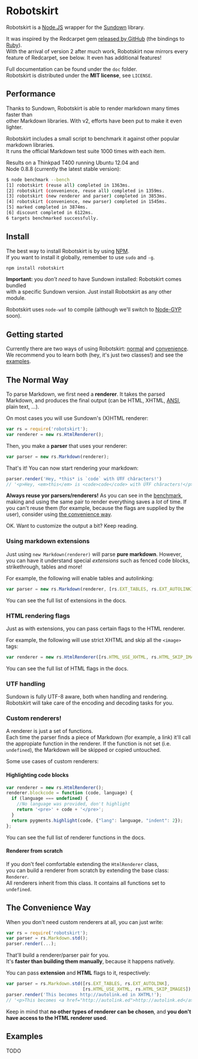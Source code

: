 # Robotskirt

Robotskirt is a [Node.JS](http://nodejs.org) wrapper for the [Sundown](https://github.com/vmg/sundown)
library.

It was inspired by the Redcarpet gem [released by GitHub](https://github.com/blog/832-rolling-out-the-redcarpet) (the bindings to [Ruby](http://www.ruby-lang.org)).  
With the arrival of version 2 after much work, Robotskirt now mirrors every feature of Redcarpet, see below. It even has additional features!

Full documentation can be found under the `doc` folder.  
Robotskirt is distributed under the **MIT license**, see `LICENSE`.

## Performance

Thanks to Sundown, Robotskirt is able to render markdown many times faster than  
other Markdown libraries. With v2, efforts have been put to make it even lighter.

Robotskirt includes a small script to benchmark it against other popular markdown libraries.  
It runs the official Markdown test suite 1000 times with each item.

Results on a Thinkpad T400 running Ubuntu 12.04 and  
Node 0.8.8 (currently the latest stable version):

```bash
$ node benchmark --bench
[1] robotskirt (reuse all) completed in 1363ms.
[2] robotskirt (convenience, reuse all) completed in 1359ms.
[3] robotskirt (new renderer and parser) completed in 3853ms.
[4] robotskirt (convenience, new parser) completed in 1545ms.
[5] marked completed in 3874ms.
[6] discount completed in 6122ms.
6 targets benchmarked successfully.
```

## Install

The best way to install Robotskirt is by using [NPM](https://github.com/isaacs/npm).  
If you want to install it globally, remember to use `sudo` and `-g`.

```bash
npm install robotskirt
```

**Important:** you *don't need* to have Sundown installed: Robotskirt comes bundled  
with a specific Sundown version. Just install Robotskirt as any other module.

Robotskirt uses `node-waf` to compile (although we'll switch to [Node-GYP](https://github.com/TooTallNate/node-gyp) soon).

## Getting started

Currently there are two ways of using Robotskirt:
[normal](#the-normal-way) and [convenience](#the-convenience-way).  
We recommend you to learn both (hey, it's just two classes!) and see the [examples](#examples).

## The Normal Way

To parse Markdown, we first need a **renderer**. It takes the parsed Markdown, and produces the final output (can be HTML, XHTML, [ANSI](https://github.com/benmills/robotskirt/blob/master/examples/ansi-rend.js), plain text, ...).

On most cases you will use Sundown's (X)HTML renderer:

```javascript
var rs = require('robotskirt');
var renderer = new rs.HtmlRenderer();
```

Then, you make a **parser** that uses your renderer:

```javascript
var parser = new rs.Markdown(renderer);
```

That's it! You can now start rendering your markdown:

```javascript
parser.render('Hey, *this* is `code` with ÚŦF châracters!')
// '<p>Hey, <em>this</em> is <code>code</code> with ÚŦF châracters!</p>\n'
```

**Always reuse yor parsers/renderers!** As you can see in the [benchmark](#performance),  
making and using the same pair to render everything saves a _lot_ of time. If you can't reuse them (for example, because the flags are supplied by the user), consider using [the convenience way](#the-convenience-way).

OK. Want to customize the output a bit? Keep reading.

### Using markdown extensions

Just using `new Markdown(renderer)` will parse **pure markdown**.
However, you can have it understand special _extensions_ such as fenced code blocks,
strikethrough, tables and more!

For example, the following will enable tables and autolinking:

```javascript
var parser = new rs.Markdown(renderer, [rs.EXT_TABLES, rs.EXT_AUTOLINK]);
```

You can see the full list of extensions in the docs.

### HTML rendering flags

Just as with extensions, you can pass certain flags to the HTML renderer.

For example, the following will use strict XHTML
and skip all the `<image>` tags:

```javascript
var renderer = new rs.HtmlRenderer([rs.HTML_USE_XHTML, rs.HTML_SKIP_IMAGES]);
```

You can see the full list of HTML flags in the docs.

### UTF handling

Sundown is fully UTF-8 aware, both when handling and rendering.  
Robotskirt will take care of the encoding and decoding tasks for you.

### Custom renderers!

A renderer is just a set of functions.  
Each time the parser finds a piece of Markdown (for example, a link) it'll call
the appropiate function in the renderer. If the function is not set (i.e. `undefined`),
the Markdown will be skipped or copied untouched.

Some use cases of custom renderers:

#### Highlighting code blocks

```javascript
var renderer = new rs.HtmlRenderer();
renderer.blockcode = function (code, language) {
  if (language === undefined) {
    //No language was provided, don't highlight
    return '<pre>' + code + '</pre>';
  }
  return pygments.highlight(code, {"lang": language, "indent": 2});
};
```

You can see the full list of renderer functions in the docs.

#### Renderer from scratch

If you don't feel comfortable extending the `HtmlRenderer` class,  
you can build a renderer from scratch by extending the base class: `Renderer`.  
All renderers inherit from this class. It contains all functions set to `undefined`.

## The Convenience Way

When you don't need custom renderers at all, you can just write:

```javascript
var rs = require('robotskirt');
var parser = rs.Markdown.std();
parser.render(...);
```

That'll build a renderer/parser pair for you.  
It's **faster than building them manually**, because it happens natively.

You can pass **extension** and **HTML** flags to it, respectively:

```javascript
var parser = rs.Markdown.std([rs.EXT_TABLES, rs.EXT_AUTOLINK],
                             [rs.HTML_USE_XHTML, rs.HTML_SKIP_IMAGES]);
parser.render('This becomes http://autolink.ed in XHTML!');
// '<p>This becomes <a href="http://autolink.ed">http://autolink.ed</a> in XHTML!</p>\n'
```

Keep in mind that **no other types of renderer can be chosen**, and **you don't have access to the HTML renderer used**.

## Examples

TODO